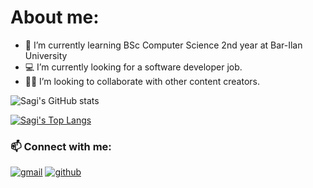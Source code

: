 
# About me:

- :blue_book: I’m currently learning BSc Computer Science 2nd year at Bar-Ilan University
- :computer: I’m currently looking for a software developer job.
- :raising_hand_man: I’m looking to collaborate with other content creators.


![Sagi's GitHub stats](https://github-readme-stats.vercel.app/api?username=Sagi1500&show_icons=true&theme=dracula)

[![Sagi's Top Langs](https://github-readme-stats.vercel.app/api/top-langs/?username=Sagi1500&layout=compact)](https://github.com/Sagi1500/github-readme-stats)


### :mailbox: Connect with me:
[![gmail](https://cdn.icon-icons.com/icons2/652/PNG/48/gmail_icon-icons.com_59877.png)][1]
[![github](https://cdn.icon-icons.com/icons2/936/PNG/48/github-logo_icon-icons.com_73546.png)][2]

[1]: mailto:Sagi1500@gmail.com
[2]: https://github.com/Sagi1500
